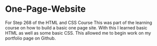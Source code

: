# One-Page-Website
For Step 268 of the HTML and CSS Course
This was part of the learning course on how to build a basic one page site. With this I learned basic HTML as well as some basic CSS. This allowed me to begin work on my portfolio page on Github. 
